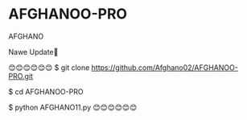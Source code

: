 # AFGHANOO-PRO
AFGHANO


Nawe Update💝

😊😊😊😊😊😊
$ git clone https://github.com/Afghano02/AFGHANOO-PRO.git

$ cd AFGHANOO-PRO

$ python AFGHANO11.py
😊😊😊😊😊😊
